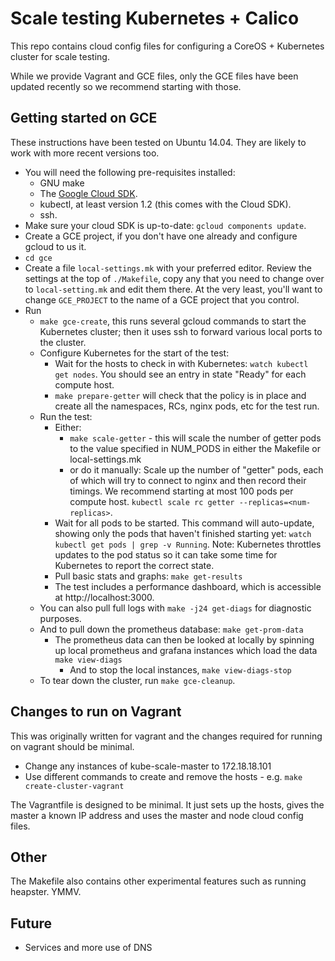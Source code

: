 # Scale testing Kubernetes + Calico

This repo contains cloud config files for configuring a CoreOS + Kubernetes cluster for scale testing.

While we provide Vagrant and GCE files, only the GCE files have been updated recently so we recommend starting with those.

## Getting started on GCE

These instructions have been tested on Ubuntu 14.04.  They are likely to work with more recent versions too.

* You will need the following pre-requisites installed:
  * GNU make
  * The [Google Cloud SDK](https://cloud.google.com/sdk/downloads).
  * kubectl, at least version 1.2 (this comes with the Cloud SDK).
  * ssh.
* Make sure your cloud SDK is up-to-date: `gcloud components update`.
* Create a GCE project, if you don't have one already and configure gcloud to us it.
* `cd gce`
* Create a file `local-settings.mk` with your preferred editor.  Review the settings at the top of `./Makefile`, copy any that you need to change over to `local-setting.mk` and edit them there.  At the very least, you'll want to change `GCE_PROJECT` to the name of a GCE project that you control.
* Run
  * `make gce-create`, this runs several gcloud commands to start the Kubernetes cluster; then it uses ssh to forward various local ports to the cluster.
  * Configure Kubernetes for the start of the test:
    * Wait for the hosts to check in with Kubernetes: `watch kubectl get nodes`.  You should see an entry in state "Ready" for each compute host.
    * `make prepare-getter` will check that the policy is in place and create all the namespaces, RCs, nginx pods, etc for the test run.
  * Run the test:
    * Either:
      * `make scale-getter` - this will scale the number of getter pods to the value specified in NUM_PODS in either the Makefile or local-settings.mk
      * or do it manually: Scale up the number of "getter" pods, each of which will try to connect to nginx and then record their timings.  We recommend starting at most 100 pods per compute host.  `kubectl scale rc getter --replicas=<num-replicas>`.
    * Wait for all pods to be started.  This command will auto-update, showing only the pods that haven't finished starting yet: `watch kubectl get pods | grep -v Running`.  Note: Kubernetes throttles updates to the pod status so it can take some time for Kubernetes to report the correct state.
    * Pull basic stats and graphs: `make get-results`
    * The test includes a performance dashboard, which is accessible at http://localhost:3000.
  * You can also pull full logs with `make -j24 get-diags` for diagnostic purposes.
  * And to pull down the prometheus database: `make get-prom-data`
    * The prometheus data can then be looked at locally by spinning up local prometheus and grafana instances which load the data `make view-diags`
      * And to stop the local instances, `make view-diags-stop`
  * To tear down the cluster, run `make gce-cleanup`.

## Changes to run on Vagrant
This was originally written for vagrant and the changes required for running on vagrant should be minimal.
* Change any instances of kube-scale-master to 172.18.18.101
* Use different commands to create and remove the hosts - e.g. `make create-cluster-vagrant`

The Vagrantfile is designed to be minimal. It just sets up the hosts, gives the master a known IP address and uses the master and node cloud config files.

## Other
The Makefile also contains other experimental features such as running heapster. YMMV.

## Future
* Services and more use of DNS
